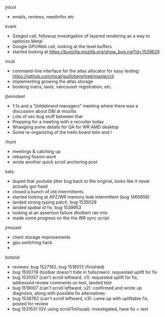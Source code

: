 jnicol
  * emails, reviews, needinfos etc

kvark
  * Szeged call, followup investigation of layered rendering as a way to optimize Metal
  * Google GPUWeb call, looking at the texel buffers
  * started looking at https://bugzilla.mozilla.org/show_bug.cgi?id=1539629

nical
  * command-line interface for the atlas allocator for easy testing: https://github.com/nical/guillotiere/tree/master/cli
  * implementing growing the atlas storage
  * booking trains, taxis, vancouver registration, etc.

jbonisteel
  * 1:1s and a "jhildebrand managers" meeting where there was a discussion about D&I at mozilla
  * Lots of sec bug stuff between that
  * Prepping for a meeting with a recruiter today
  * Wrangling some details for QA for WR AMD desktop
  * Some re-organizing of the trello board telin and I

rhunt
  * meetings & catching up
  * rebasing fission work
  * wrote another quick scroll anchoring post

kats:
  * duped that youtube jitter bug back to the original, looks like it never actually got fixed
  * closed a bunch of old intermittents
  * started looking at APZ/WR memory leak intermittent (bug 1465658)
  * landed strong typing patch, bug 1535029
  * landed spatial id fix, bug 1539953
  * looking at an assertion failure dholbert ran into
  * made some progress on the the WR sync script

jrmuizel
  * client storage improvements
  * gpu switching hack
  * 

botond
  * reviews: bug 1527182, bug 1519013 (finished) 
  * bug 1500719 (toolbar doesn't hide in fullscreen): requested uplift for fix 
  * bug 1531057 (can't scroll leftward, v1): requested uplift for fix, addressed review comments on test, landed test 
  * bug 1519007 (can't scroll leftward, v2): confirmed and wrote up diagnosis, along with possible fix alternatives 
  * bug 1538762 (can't scroll leftward, v3): came up with upliftable fix, posted for review 
  * bug 1531531 (GV using scrollToVisual): investigated, have fix + test
